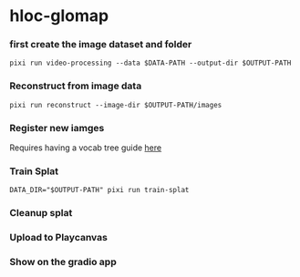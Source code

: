 # hloc-glomap

### first create the image dataset and folder
`pixi run video-processing --data $DATA-PATH --output-dir $OUTPUT-PATH`
### Reconstruct from image data
`pixi run reconstruct --image-dir $OUTPUT-PATH/images`
### Register new iamges
Requires having a vocab tree guide [here](https://colmap.github.io/faq.html#register-localize-new-images-into-an-existing-reconstruction)
### Train Splat
`DATA_DIR="$OUTPUT-PATH" pixi run train-splat `
### Cleanup splat
### Upload to Playcanvas
### Show on the gradio app